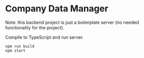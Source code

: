 # Company Data Manager

Note: this backend project is just a boilerplate server (no needed functionality for the project).

Compile to TypeScript and run server.

```
npm run build
npm start
```